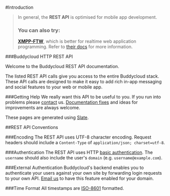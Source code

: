#Introduction 

> In general, the **REST API** is optimised for mobile app development.
> ### You can also try:
> **[XMPP-FTW](https://xmpp-ftw.jit.su/manual/extensions/buddycloud/)**, which is better for realtime web application programming. Refer to [their docs](https://xmpp-ftw.jit.su/manual/extensions/buddycloud) for more information.

###Buddycloud HTTP REST API

Welcome to the Buddycloud REST API documentation.

The listed REST API calls give you access to the entire Buddycloud stack. These API calls are designed to make it easy to add rich in-app messaging and social features to your web or mobile app.

###Getting Help
We really want this API to be useful to you. If you run into problems please [contact](/contact) us. [Documentation fixes](https://github.com/buddycloud/buddycloud.com/tree/master/slate/source/includes) and ideas for improvements are always welcome.

These pages are generated using [Slate](https://github.com/tripit/slate).

##REST API Conventions

###Encoding
The REST API uses UTF-8 character encoding.
Request headers should include a `Content-Type` of `application/json; charset=utf-8`.

###Authentication
The REST API uses HTTP [basic authentication](http://en.wikipedia.org/wiki/Basic_access_authentication).
The `username` should also include the user's `domain` (e.g. `username@example.com`).

###External Authentication
Buddycloud's backend enables you to authenticate your users against your own site by forwarding login requests to your own API.
[Email us](mailto:reach-a-developer@buddycloud.com) to have this feature enabled for your domain.

###Time Format
All timestamps are [ISO-8601](https://en.wikipedia.org/wiki/ISO_8601) formatted.
